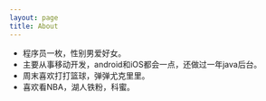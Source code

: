 ```yaml
---
layout: page
title: About
---
```

-   程序员一枚，性别男爱好女。
-   主要从事移动开发，android和iOS都会一点，还做过一年java后台。
-   周末喜欢打打篮球，弹弹尤克里里。
-   喜欢看NBA，湖人铁粉，科蜜。